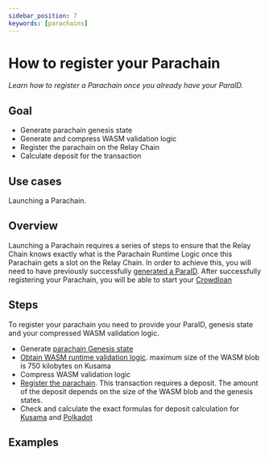 ```yaml
---
sidebar_position: 7
keywords: [parachains]
---
```


# How to register your Parachain

_Learn how to register a Parachain once you already have your ParaID._

## Goal

- Generate parachain genesis state
- Generate and compress WASM validation logic
- Register the parachain on the Relay Chain
- Calculate deposit for the transaction

## Use cases

Launching a Parachain.

## Overview

Launching a Parachain requires a series of steps to ensure that the Relay Chain
knows exactly what is the Parachain Runtime Logic once this Parachain gets a
slot on the Relay Chain. In order to achieve this, you will need to have
previously successfully [generated a ParaID][register-paraid]. After
successfully registering your Parachain, you will be able to start your
[Crowdloan][crowdloan-paraid]

## Steps

To register your parachain you need to provide your ParaID, genesis state and
your compressed WASM validation logic.

- Generate
  [parachain Genesis state](https://substrate.dev/cumulus-workshop/#/en/3-parachains/1-launch?id=generate-parachain-genesis-state)
- [Obtain WASM runtime validation logic](https://substrate.dev/cumulus-workshop/#/en/3-parachains/1-launch?id=obtain-wasm-runtime-validation-function).
  maximum size of the WASM blob is 750 kilobytes on Kusama
- Compress WASM validation logic
- [Register the parachain](https://substrate.dev/cumulus-workshop/#/en/3-parachains/2-register?id=parachain-registration).
  This transaction requires a deposit. The amount of the deposit depends on the
  size of the WASM blob and the genesis states.
- Check and calculate the exact formulas for deposit calculation for
  [Kusama](https://github.com/paritytech/polkadot/blob/04b2383ba6685bacc63a2eb4a1949aebadbc624b/runtime/kusama/src/constants.rs#L26)
  and
  [Polkadot](https://github.com/paritytech/polkadot/blob/04b2383ba6685bacc63a2eb4a1949aebadbc624b/runtime/polkadot/src/constants.rs#L27)

## Examples

[register-paraid]: https://substrate.dev/substrate-how-to-guides/docs/parachains/c-registration/register-paraid
[crowdloan-paraid]: https://wiki.polkadot.network/docs/learn-crowdloans
